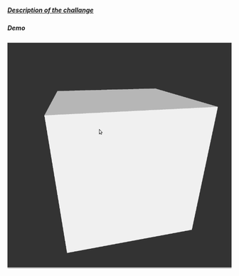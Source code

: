 ##### [Description of the challange](https://en.wikipedia.org/wiki/Menger_sponge)
##### Demo 
 ![Alt Text](https://github.com/Magho/processing-challanges/blob/master/Menger_spong_box/Peek%202018-09-06%2016-24.gif)
